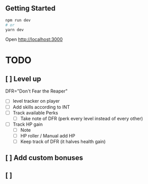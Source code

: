 ## Getting Started

```bash
npm run dev
# or
yarn dev
```

Open [http://localhost:3000](http://localhost:3000)

# TODO

## [ ] Level up

DFR="Don't Fear the Reaper"

-   [ ] level tracker on player
-   [ ] Add skills according to INT
-   [ ] Track available Perks
    -   [ ] Take note of DFR (perk every level instead of every other)
-   [ ] Track HP gain
    -   [ ] Note
    -   [ ] HP roller / Manual add HP
    -   [ ] Keep track of DFR (it halves health gain)

## [ ] Add custom bonuses

## [ ]
